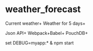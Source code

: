 # weather_forecast
Current weather+
Weather for 5 days+

Json API+
Webpack+Babel+
PouchDB+

set DEBUG=myapp:* & npm start
